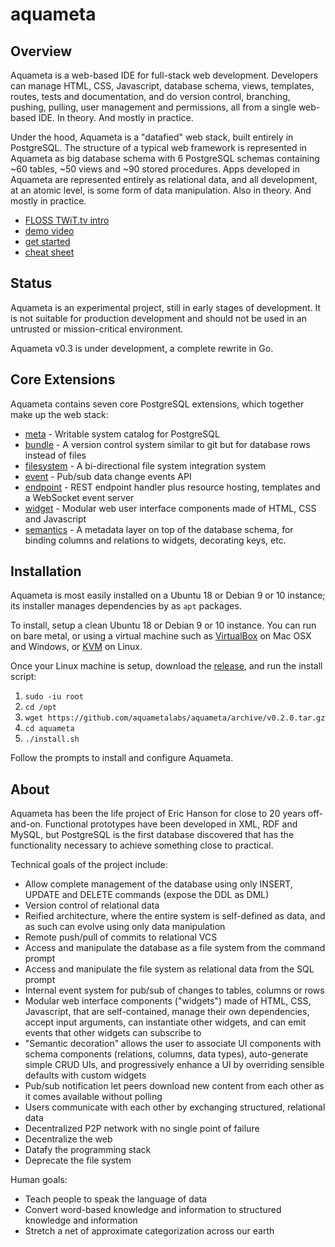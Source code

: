 aquameta
========

Overview
--------
Aquameta is a web-based IDE for full-stack web development.  Developers can manage HTML, CSS, Javascript, database schema, views, templates, routes, tests and documentation, and do version control, branching, pushing, pulling, user management and permissions, all from a single web-based IDE.  In theory.  And mostly in practice.

Under the hood, Aquameta is a "datafied" web stack, built entirely in PostgreSQL.  The structure of a typical web framework is represented in Aquameta as big database schema with 6 PostgreSQL schemas containing ~60 tables, ~50 views and ~90 stored procedures.  Apps developed in Aquameta are represented entirely as relational data, and all development, at an atomic level, is some form of data manipulation.  Also in theory.  And mostly in practice.

<!--
* [introduction](http://blog.aquameta.com/introducing-aquameta/)
* [blog](http://blog.aquameta.com/) / [twitter](http://twitter.com/aquameta) / [youtube](https://www.youtube.com/user/bigcountry503/videos) / [twitch](http://twitch.tv/aquameta)
-->

* [FLOSS TWiT.tv intro](https://www.youtube.com/watch?v=G0C8AsXNPAU)
* [demo video](https://www.youtube.com/watch?v=ZOpj8lvNJtg)
* [get started](docs/quickstart.md)
* [cheat sheet](docs/cheatsheet.md)


Status
------
Aquameta is an experimental project, still in early stages of development.  It is not suitable for production development and should not be used in an untrusted or mission-critical environment.

Aquameta v0.3 is under development, a complete rewrite in Go.


Core Extensions
---------------
Aquameta contains seven core PostgreSQL extensions, which together make up the web stack:

- [meta](extensions/meta) - Writable system catalog for PostgreSQL
- [bundle](extensions/bundle) - A version control system similar to git but for database rows instead of files
- [filesystem](extensions/filesystem) - A bi-directional file system integration system
- [event](extensions/event) - Pub/sub data change events API
- [endpoint](extensions/endpoint) - REST endpoint handler plus resource hosting, templates and a WebSocket event server
- [widget](extensions/widget) - Modular web user interface components made of HTML, CSS and Javascript
- [semantics](extensions/semantics) - A metadata layer on top of the database schema, for binding columns and relations to widgets, decorating keys, etc.


Installation
------------
Aquameta is most easily installed on a Ubuntu 18 or Debian 9 or 10 instance; its installer manages dependencies by as `apt` packages.

To install, setup a clean Ubuntu 18 or Debian 9 or 10 instance.  You can run on bare metal, or using a virtual machine such as [VirtualBox](https://linuxhint.com/install_ubuntu_18-04_virtualbox/) on Mac OSX and Windows, or [KVM](https://linuxconfig.org/install-and-set-up-kvm-on-ubuntu-18-04-bionic-beaver-linux) on Linux.

Once your Linux machine is setup, download the [release](https://github.com/aquametalabs/aquameta/releases), and run the install script:

1. `sudo -iu root`
2. `cd /opt`
3. `wget https://github.com/aquametalabs/aquameta/archive/v0.2.0.tar.gz`
4. `cd aquameta`
5. `./install.sh`

Follow the prompts to install and configure Aquameta.


About
-----
Aquameta has been the life project of Eric Hanson for close to 20 years off-and-on.  Functional prototypes have been developed in XML, RDF and MySQL, but PostgreSQL is the first database discovered that has the functionality necessary to achieve something close to practical.

Technical goals of the project include:
- Allow complete management of the database using only INSERT, UPDATE and DELETE commands (expose the DDL as DML)
- Version control of relational data
- Reified architecture, where the entire system is self-defined as data, and as such can evolve using only data manipulation
- Remote push/pull of commits to relational VCS
- Access and manipulate the database as a file system from the command prompt
- Access and manipulate the file system as relational data from the SQL prompt
- Internal event system for pub/sub of changes to tables, columns or rows
- Modular web interface components ("widgets") made of HTML, CSS, Javascript, that are self-contained, manage their own dependencies, accept input arguments, can instantiate other widgets, and can emit events that other widgets can subscribe to
- "Semantic decoration" allows the user to associate UI components with schema components (relations, columns, data types), auto-generate simple CRUD UIs, and progressively enhance a UI by overriding sensible defaults with custom widgets
- Pub/sub notification let peers download new content from each other as it comes available without polling
- Users communicate with each other by exchanging structured, relational data
- Decentralized P2P network with no single point of failure
- Decentralize the web
- Datafy the programming stack
- Deprecate the file system

Human goals:
- Teach people to speak the language of data
- Convert word-based knowledge and information to structured knowledge and information
- Stretch a net of approximate categorization across our earth
